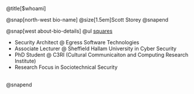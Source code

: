 @title[$whoami]

@snap[north-west bio-name]
@size[1.5em]Scott Storey
@snapend


@snap[west about-bio-details]
@ul [squares](false)
* Security Architect @ Egress Software Technologies
* Associate Lecturer @ Sheffield Hallam University in Cyber Security
* PhD Student @ C3RI (Cultural Communicaiton and Computing Research Institute)
 * Research Focus in Sociotechnical Security
<br><br>

@snapend
